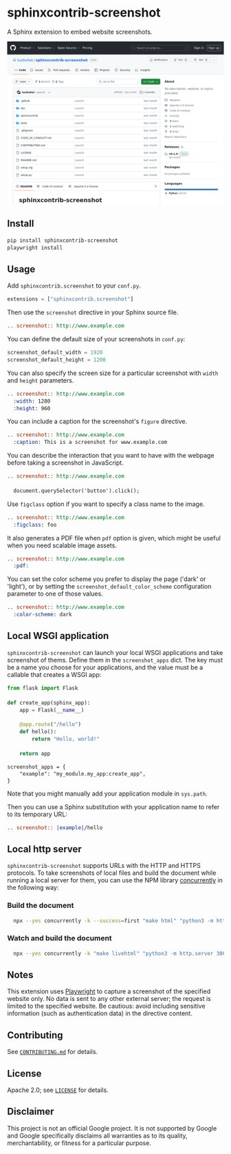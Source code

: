 # sphinxcontrib-screenshot

A Sphinx extension to embed website screenshots.

![Example screenshot](https://raw.githubusercontent.com/tushuhei/sphinxcontrib-screenshot/main/example.png)

## Install

```bash
pip install sphinxcontrib-screenshot
playwright install
```

## Usage

Add `sphinxcontrib.screenshot` to your `conf.py`.

```py
extensions = ["sphinxcontrib.screenshot"]
```

Then use the `screenshot` directive in your Sphinx source file.

```rst
.. screenshot:: http://www.example.com
```

You can define the default size of your screenshots in `conf.py`:

```python
screenshot_default_width = 1920
screenshot_default_height = 1200
```

You can also specify the screen size for a particular screenshot with `width` and `height` parameters.

```rst
.. screenshot:: http://www.example.com
  :width: 1280
  :height: 960
```

You can include a caption for the screenshot's `figure` directive.

```rst
.. screenshot:: http://www.example.com
  :caption: This is a screenshot for www.example.com
```

You can describe the interaction that you want to have with the webpage before taking a screenshot in JavaScript.

```rst
.. screenshot:: http://www.example.com

  document.querySelector('button').click();
```

Use `figclass` option if you want to specify a class name to the image.

```rst
.. screenshot:: http://www.example.com
  :figclass: foo
```

It also generates a PDF file when `pdf` option is given, which might be useful when you need scalable image assets.

```rst
.. screenshot:: http://www.example.com
  :pdf:
```

You can set the color scheme you prefer to display the page ('dark' or 'light'),
or by setting the `screenshot_default_color_scheme` configuration parameter to one of those values.
```rst
.. screenshot:: http://www.example.com
  :color-scheme: dark
```


## Local WSGI application

`sphinxcontrib-screenshot` can launch your local WSGI applications and take screenshot of thems.
Define them in the `screenshot_apps` dict.
The key must be a name you choose for your applications, and the value must be a callable that creates a WSGI app:

```python
from flask import Flask

def create_app(sphinx_app):
    app = Flask(__name__)

    @app.route("/hello")
    def hello():
        return "Hello, world!"

    return app
```

```
screenshot_apps = {
    "example": "my_module.my_app:create_app",
}
```
Note that you might manually add your application module in `sys.path`.

Then you can use a Sphinx substitution with your application name to refer to its temporary URL:

```rst
.. screenshot:: |example|/hello
```

## Local http server
`sphinxcontrib-screenshot` supports URLs with the HTTP and HTTPS protocols.
To take screenshots of local files and build the document while running a local server for them, you can use the NPM library [concurrently](https://www.npmjs.com/package/concurrently) in the following way:

### Build the document
```bash
  npx --yes concurrently -k --success=first "make html" "python3 -m http.server 3000 --directory=examples"
```

### Watch and build the document
```bash
  npx --yes concurrently -k "make livehtml" "python3 -m http.server 3000 --directory=examples"
```


## Notes

This extension uses [Playwright](https://playwright.dev) to capture a screenshot of the specified website only.
No data is sent to any other external server; the request is limited to the specified website.
Be cautious: avoid including sensitive information (such as authentication data) in the directive content.

## Contributing

See [`CONTRIBUTING.md`](CONTRIBUTING.md) for details.

## License

Apache 2.0; see [`LICENSE`](LICENSE) for details.

## Disclaimer

This project is not an official Google project. It is not supported by
Google and Google specifically disclaims all warranties as to its quality,
merchantability, or fitness for a particular purpose.
